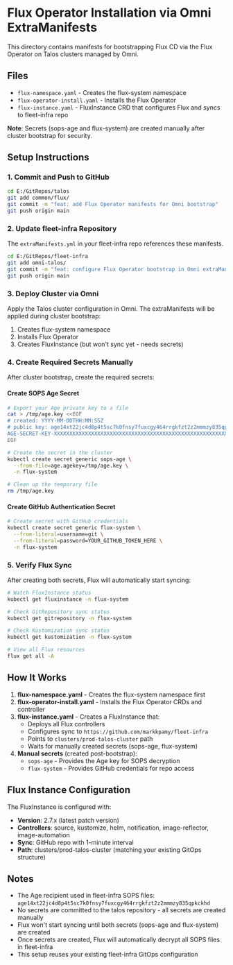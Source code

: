 # Flux Operator Installation via Omni ExtraManifests

This directory contains manifests for bootstrapping Flux CD via the Flux Operator on Talos clusters managed by Omni.

## Files

- `flux-namespace.yaml` - Creates the flux-system namespace
- `flux-operator-install.yaml` - Installs the Flux Operator
- `flux-instance.yaml` - FluxInstance CRD that configures Flux and syncs to fleet-infra repo

**Note**: Secrets (sops-age and flux-system) are created manually after cluster bootstrap for security.

## Setup Instructions

### 1. Commit and Push to GitHub

```bash
cd E:/GitRepos/talos
git add common/flux/
git commit -m "feat: add Flux Operator manifests for Omni bootstrap"
git push origin main
```

### 2. Update fleet-infra Repository

The `extraManifests.yml` in your fleet-infra repo references these manifests.

```bash
cd E:/GitRepos/fleet-infra
git add omni-talos/
git commit -m "feat: configure Flux Operator bootstrap in Omni extraManifests"
git push origin main
```

### 3. Deploy Cluster via Omni

Apply the Talos cluster configuration in Omni. The extraManifests will be applied during cluster bootstrap:
1. Creates flux-system namespace
2. Installs Flux Operator
3. Creates FluxInstance (but won't sync yet - needs secrets)

### 4. Create Required Secrets Manually

After cluster bootstrap, create the required secrets:

#### Create SOPS Age Secret

```bash
# Export your Age private key to a file
cat > /tmp/age.key <<EOF
# created: YYYY-MM-DDTHH:MM:SSZ
# public key: age14xt22jc4d8p4t5sc7k0fnsy7fuxcgy464rrgkfzt2z2mmmzy835qpkckhd
AGE-SECRET-KEY-XXXXXXXXXXXXXXXXXXXXXXXXXXXXXXXXXXXXXXXXXXXXXXXXXXXXXXXXXX
EOF

# Create the secret in the cluster
kubectl create secret generic sops-age \
  --from-file=age.agekey=/tmp/age.key \
  -n flux-system

# Clean up the temporary file
rm /tmp/age.key
```

#### Create GitHub Authentication Secret

```bash
# Create secret with GitHub credentials
kubectl create secret generic flux-system \
  --from-literal=username=git \
  --from-literal=password=YOUR_GITHUB_TOKEN_HERE \
  -n flux-system
```

### 5. Verify Flux Sync

After creating both secrets, Flux will automatically start syncing:

```bash
# Watch FluxInstance status
kubectl get fluxinstance -n flux-system

# Check GitRepository sync status
kubectl get gitrepository -n flux-system

# Check Kustomization sync status
kubectl get kustomization -n flux-system

# View all Flux resources
flux get all -A
```

## How It Works

1. **flux-namespace.yaml** - Creates the flux-system namespace first
2. **flux-operator-install.yaml** - Installs the Flux Operator CRDs and controller
3. **flux-instance.yaml** - Creates a FluxInstance that:
   - Deploys all Flux controllers
   - Configures sync to `https://github.com/markkpamy/fleet-infra`
   - Points to `clusters/prod-talos-cluster` path
   - Waits for manually created secrets (sops-age, flux-system)
4. **Manual secrets** (created post-bootstrap):
   - `sops-age` - Provides the Age key for SOPS decryption
   - `flux-system` - Provides GitHub credentials for repo access

## Flux Instance Configuration

The FluxInstance is configured with:
- **Version**: 2.7.x (latest patch version)
- **Controllers**: source, kustomize, helm, notification, image-reflector, image-automation
- **Sync**: GitHub repo with 1-minute interval
- **Path**: clusters/prod-talos-cluster (matching your existing GitOps structure)

## Notes

- The Age recipient used in fleet-infra SOPS files: `age14xt22jc4d8p4t5sc7k0fnsy7fuxcgy464rrgkfzt2z2mmmzy835qpkckhd`
- No secrets are committed to the talos repository - all secrets are created manually
- Flux won't start syncing until both secrets (sops-age and flux-system) are created
- Once secrets are created, Flux will automatically decrypt all SOPS files in fleet-infra
- This setup reuses your existing fleet-infra GitOps configuration

